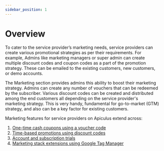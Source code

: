 ```yaml
---
sidebar_position: 1
---
```

# Overview

To cater to the service provider’s marketing needs, service providers can create various promotional strategies as per their requirements. For example, Admins like marketing managers or super admin can create multiple discount codes and coupon codes as a part of the promotion strategy. These can be emailed to the existing customers, new customers, or demo accounts.

The Marketing section provides admins this ability to boost their marketing strategy. Admins can create any number of vouchers that can be redeemed by the subscriber. Various discount codes can be created and distributed among the end customers all depending on the service provider's marketing strategy. This is very handy, fundamental for go-to-market (GTM) strategy, and also can be a key factor for existing customers.

Marketing features for service providers on Apiculus extend across:

1. [One-time cash coupons using a voucher code](WorkingwithCoupons)
2. [Time-based promotions using discount codes](WorkingwithDiscountCodes)
3. [Account and subscription trials](/docs/Administration/TrialManagement/AboutTrials)
4. [Marketing stack extensions using Google Tag Manager](/docs/GettingStarted/InBuiltApps/ManagingGooglereCAPTCHAandTagManager)




